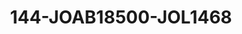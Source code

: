 ---
title: 144-JOAB18500-JOL1468
image: /v1543919832/viterbo/144-JOAB18500-JOL1468.jpg
brand: jolie
layout: vestito
---